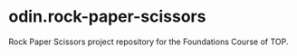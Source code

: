# odin.rock-paper-scissors
Rock Paper Scissors project repository for the Foundations Course of TOP.
